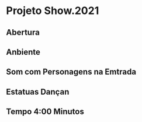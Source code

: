# Projeto Show.2021

## Abertura

## Anbiente

## Som com Personagens na Emtrada

## Estatuas Dançan

## Tempo 4:00 Minutos

